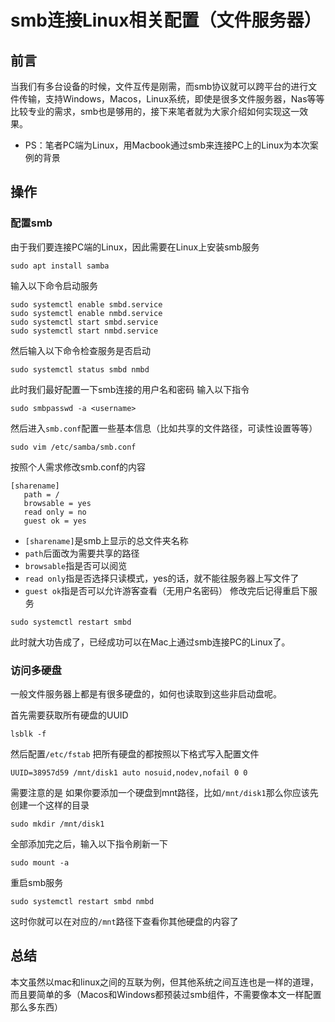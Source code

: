 # smb连接Linux相关配置（文件服务器）

## 前言
当我们有多台设备的时候，文件互传是刚需，而smb协议就可以跨平台的进行文件传输，支持Windows，Macos，Linux系统，即使是很多文件服务器，Nas等等比较专业的需求，smb也是够用的，接下来笔者就为大家介绍如何实现这一效果。
* PS：笔者PC端为Linux，用Macbook通过smb来连接PC上的Linux为本次案例的背景

## 操作

### 配置smb
由于我们要连接PC端的Linux，因此需要在Linux上安装smb服务
```
sudo apt install samba
```
输入以下命令启动服务
```
sudo systemctl enable smbd.service
sudo systemctl enable nmbd.service
sudo systemctl start smbd.service
sudo systemctl start nmbd.service
```
然后输入以下命令检查服务是否启动
```
sudo systemctl status smbd nmbd
```
此时我们最好配置一下smb连接的用户名和密码 输入以下指令
```
sudo smbpasswd -a <username>
```
然后进入`smb.conf`配置一些基本信息（比如共享的文件路径，可读性设置等等）
```
sudo vim /etc/samba/smb.conf
```
按照个人需求修改smb.conf的内容
```
[sharename]
   path = /
   browsable = yes
   read only = no
   guest ok = yes
```
* `[sharename]`是smb上显示的总文件夹名称
*  `path`后面改为需要共享的路径
* `browsable`指是否可以阅览
* `read only`指是否选择只读模式，yes的话，就不能往服务器上写文件了
* `guest ok`指是否可以允许游客查看（无用户名密码）
修改完后记得重启下服务
```
sudo systemctl restart smbd
```
此时就大功告成了，已经成功可以在Mac上通过smb连接PC的Linux了。
### 访问多硬盘
一般文件服务器上都是有很多硬盘的，如何也读取到这些非启动盘呢。

首先需要获取所有硬盘的UUID
```
lsblk -f
```
然后配置`/etc/fstab` 把所有硬盘的都按照以下格式写入配置文件
```
UUID=38957d59 /mnt/disk1 auto nosuid,nodev,nofail 0 0
```
需要注意的是 如果你要添加一个硬盘到mnt路径，比如`/mnt/disk1`那么你应该先创建一个这样的目录
```
sudo mkdir /mnt/disk1
```
全部添加完之后，输入以下指令刷新一下
```
sudo mount -a
```
重启smb服务
```
sudo systemctl restart smbd nmbd
```
这时你就可以在对应的`/mnt`路径下查看你其他硬盘的内容了
## 总结
本文虽然以mac和linux之间的互联为例，但其他系统之间互连也是一样的道理，而且要简单的多（Macos和Windows都预装过smb组件，不需要像本文一样配置那么多东西）

